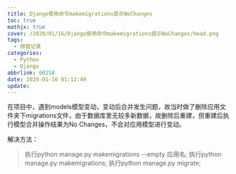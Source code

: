 ```yaml
---
title: Django使用命令makemigrations提示NoChanges
toc: true
mathjx: true
cover: /2020/01/16/Django使用命令makemigrations提示NoChanges/head.png
tags:
  - 排错记录
categories:
  - Python
  - Django
abbrlink: 60258
date: 2020-01-16 01:12:49
update:
---
```


在项目中，遇到models模型变动，变动后合并发生问题，故当时做了删除应用文件夹下migrations文件，由于数据库里无较多新数据，故删除后重建，但重建后执行模型合并操作结果为No Changes，不会对应用模型进行变动。

解决方法：

>执行python manage.py makemigrations --empty 应用名;
>执行python manage.py makemigrations;
>执行python manage.py migrate;
